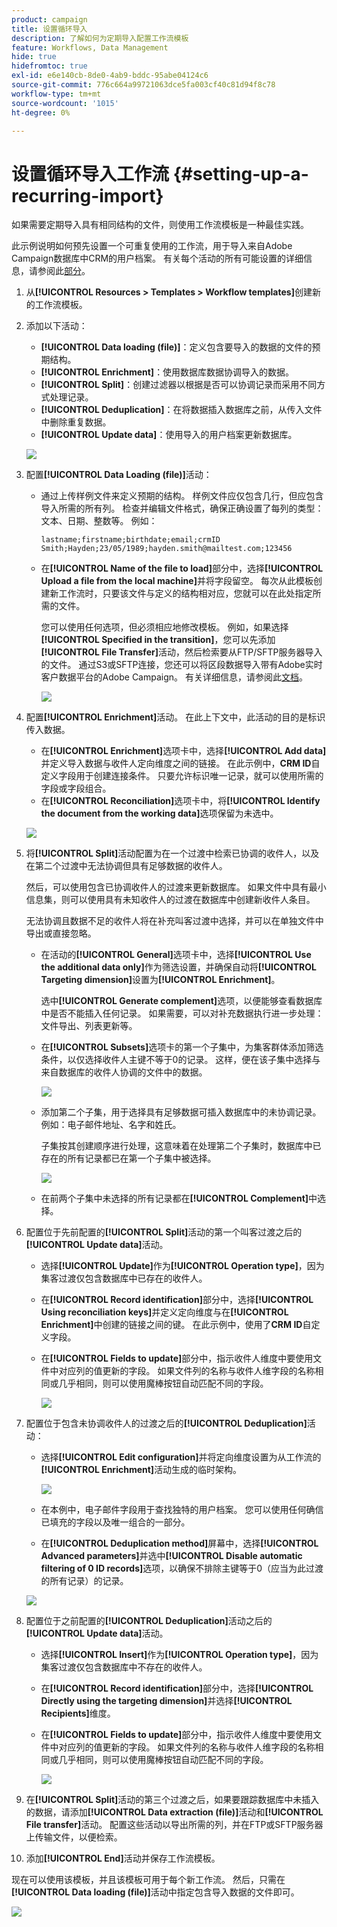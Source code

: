 ```yaml
---
product: campaign
title: 设置循环导入
description: 了解如何为定期导入配置工作流模板
feature: Workflows, Data Management
hide: true
hidefromtoc: true
exl-id: e6e140cb-8de0-4ab9-bddc-95abe04124c6
source-git-commit: 776c664a99721063dce5fa003cf40c81d94f8c78
workflow-type: tm+mt
source-wordcount: '1015'
ht-degree: 0%

---
```


# 设置循环导入工作流 {#setting-up-a-recurring-import}



如果需要定期导入具有相同结构的文件，则使用工作流模板是一种最佳实践。

此示例说明如何预先设置一个可重复使用的工作流，用于导入来自Adobe Campaign数据库中CRM的用户档案。 有关每个活动的所有可能设置的详细信息，请参阅此[部分](about-activities.md)。

1. 从&#x200B;**[!UICONTROL Resources > Templates > Workflow templates]**&#x200B;创建新的工作流模板。
1. 添加以下活动：

   * **[!UICONTROL Data loading (file)]**：定义包含要导入的数据的文件的预期结构。
   * **[!UICONTROL Enrichment]**：使用数据库数据协调导入的数据。
   * **[!UICONTROL Split]**：创建过滤器以根据是否可以协调记录而采用不同方式处理记录。
   * **[!UICONTROL Deduplication]**：在将数据插入数据库之前，从传入文件中删除重复数据。
   * **[!UICONTROL Update data]**：使用导入的用户档案更新数据库。

   ![](assets/import_template_example0.png)

1. 配置&#x200B;**[!UICONTROL Data Loading (file)]**&#x200B;活动：

   * 通过上传样例文件来定义预期的结构。 样例文件应仅包含几行，但应包含导入所需的所有列。 检查并编辑文件格式，确保正确设置了每列的类型：文本、日期、整数等。 例如：

     ```
     lastname;firstname;birthdate;email;crmID
     Smith;Hayden;23/05/1989;hayden.smith@mailtest.com;123456
     ```

   * 在&#x200B;**[!UICONTROL Name of the file to load]**&#x200B;部分中，选择&#x200B;**[!UICONTROL Upload a file from the local machine]**&#x200B;并将字段留空。 每次从此模板创建新工作流时，只要该文件与定义的结构相对应，您就可以在此处指定所需的文件。

     您可以使用任何选项，但必须相应地修改模板。 例如，如果选择&#x200B;**[!UICONTROL Specified in the transition]**，您可以先添加&#x200B;**[!UICONTROL File Transfer]**&#x200B;活动，然后检索要从FTP/SFTP服务器导入的文件。 通过S3或SFTP连接，您还可以将区段数据导入带有Adobe实时客户数据平台的Adobe Campaign。 有关详细信息，请参阅此[文档](https://experienceleague.adobe.com/docs/experience-platform/destinations/catalog/email-marketing/adobe-campaign.html?lang=zh-Hans)。

     ![](assets/import_template_example1.png)

1. 配置&#x200B;**[!UICONTROL Enrichment]**&#x200B;活动。 在此上下文中，此活动的目的是标识传入数据。

   * 在&#x200B;**[!UICONTROL Enrichment]**&#x200B;选项卡中，选择&#x200B;**[!UICONTROL Add data]**&#x200B;并定义导入数据与收件人定向维度之间的链接。 在此示例中，**CRM ID**&#x200B;自定义字段用于创建连接条件。 只要允许标识唯一记录，就可以使用所需的字段或字段组合。
   * 在&#x200B;**[!UICONTROL Reconciliation]**&#x200B;选项卡中，将&#x200B;**[!UICONTROL Identify the document from the working data]**&#x200B;选项保留为未选中。

   ![](assets/import_template_example2.png)

1. 将&#x200B;**[!UICONTROL Split]**&#x200B;活动配置为在一个过渡中检索已协调的收件人，以及在第二个过渡中无法协调但具有足够数据的收件人。

   然后，可以使用包含已协调收件人的过渡来更新数据库。 如果文件中具有最小信息集，则可以使用具有未知收件人的过渡在数据库中创建新收件人条目。

   无法协调且数据不足的收件人将在补充叫客过渡中选择，并可以在单独文件中导出或直接忽略。

   * 在活动的&#x200B;**[!UICONTROL General]**&#x200B;选项卡中，选择&#x200B;**[!UICONTROL Use the additional data only]**&#x200B;作为筛选设置，并确保自动将&#x200B;**[!UICONTROL Targeting dimension]**&#x200B;设置为&#x200B;**[!UICONTROL Enrichment]**。

     选中&#x200B;**[!UICONTROL Generate complement]**&#x200B;选项，以便能够查看数据库中是否不能插入任何记录。 如果需要，可以对补充数据执行进一步处理：文件导出、列表更新等。

   * 在&#x200B;**[!UICONTROL Subsets]**&#x200B;选项卡的第一个子集中，为集客群体添加筛选条件，以仅选择收件人主键不等于0的记录。 这样，便在该子集中选择与来自数据库的收件人协调的文件中的数据。

     ![](assets/import_template_example3.png)

   * 添加第二个子集，用于选择具有足够数据可插入数据库中的未协调记录。 例如：电子邮件地址、名字和姓氏。

     子集按其创建顺序进行处理，这意味着在处理第二个子集时，数据库中已存在的所有记录都已在第一个子集中被选择。

     ![](assets/import_template_example3_2.png)

   * 在前两个子集中未选择的所有记录都在&#x200B;**[!UICONTROL Complement]**&#x200B;中选择。

1. 配置位于先前配置的&#x200B;**[!UICONTROL Split]**&#x200B;活动的第一个叫客过渡之后的&#x200B;**[!UICONTROL Update data]**&#x200B;活动。

   * 选择&#x200B;**[!UICONTROL Update]**&#x200B;作为&#x200B;**[!UICONTROL Operation type]**，因为集客过渡仅包含数据库中已存在的收件人。
   * 在&#x200B;**[!UICONTROL Record identification]**&#x200B;部分中，选择&#x200B;**[!UICONTROL Using reconciliation keys]**&#x200B;并定义定向维度与在&#x200B;**[!UICONTROL Enrichment]**&#x200B;中创建的链接之间的键。 在此示例中，使用了&#x200B;**CRM ID**&#x200B;自定义字段。
   * 在&#x200B;**[!UICONTROL Fields to update]**&#x200B;部分中，指示收件人维度中要使用文件中对应列的值更新的字段。 如果文件列的名称与收件人维字段的名称相同或几乎相同，则可以使用魔棒按钮自动匹配不同的字段。

     ![](assets/import_template_example6.png)

1. 配置位于包含未协调收件人的过渡之后的&#x200B;**[!UICONTROL Deduplication]**&#x200B;活动：

   * 选择&#x200B;**[!UICONTROL Edit configuration]**&#x200B;并将定向维度设置为从工作流的&#x200B;**[!UICONTROL Enrichment]**&#x200B;活动生成的临时架构。

     ![](assets/import_template_example4.png)

   * 在本例中，电子邮件字段用于查找独特的用户档案。 您可以使用任何确信已填充的字段以及唯一组合的一部分。
   * 在&#x200B;**[!UICONTROL Deduplication method]**&#x200B;屏幕中，选择&#x200B;**[!UICONTROL Advanced parameters]**&#x200B;并选中&#x200B;**[!UICONTROL Disable automatic filtering of 0 ID records]**&#x200B;选项，以确保不排除主键等于0（应当为此过渡的所有记录）的记录。

   ![](assets/import_template_example7.png)

1. 配置位于之前配置的&#x200B;**[!UICONTROL Deduplication]**&#x200B;活动之后的&#x200B;**[!UICONTROL Update data]**&#x200B;活动。

   * 选择&#x200B;**[!UICONTROL Insert]**&#x200B;作为&#x200B;**[!UICONTROL Operation type]**，因为集客过渡仅包含数据库中不存在的收件人。
   * 在&#x200B;**[!UICONTROL Record identification]**&#x200B;部分中，选择&#x200B;**[!UICONTROL Directly using the targeting dimension]**&#x200B;并选择&#x200B;**[!UICONTROL Recipients]**&#x200B;维度。
   * 在&#x200B;**[!UICONTROL Fields to update]**&#x200B;部分中，指示收件人维度中要使用文件中对应列的值更新的字段。 如果文件列的名称与收件人维字段的名称相同或几乎相同，则可以使用魔棒按钮自动匹配不同的字段。

     ![](assets/import_template_example8.png)

1. 在&#x200B;**[!UICONTROL Split]**&#x200B;活动的第三个过渡之后，如果要跟踪数据库中未插入的数据，请添加&#x200B;**[!UICONTROL Data extraction (file)]**&#x200B;活动和&#x200B;**[!UICONTROL File transfer]**&#x200B;活动。 配置这些活动以导出所需的列，并在FTP或SFTP服务器上传输文件，以便检索。
1. 添加&#x200B;**[!UICONTROL End]**&#x200B;活动并保存工作流模板。

现在可以使用该模板，并且该模板可用于每个新工作流。 然后，只需在&#x200B;**[!UICONTROL Data loading (file)]**&#x200B;活动中指定包含导入数据的文件即可。

![](assets/import_template_example9.png)
